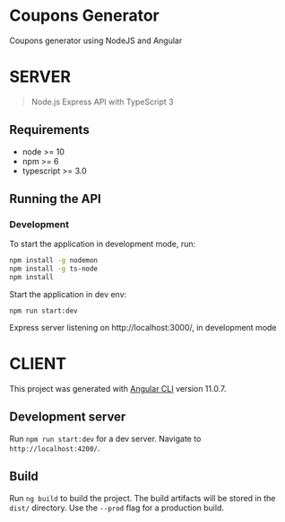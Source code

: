 # Coupons Generator

Coupons generator using NodeJS and Angular

# SERVER

> Node.js Express API with TypeScript 3

## Requirements

- node >= 10
- npm >= 6
- typescript >= 3.0

## Running the API

### Development

To start the application in development mode, run:

```bash
npm install -g nodemon
npm install -g ts-node
npm install
```

Start the application in dev env:

```
npm run start:dev
```

Express server listening on http://localhost:3000/, in development mode

# CLIENT

This project was generated with [Angular CLI](https://github.com/angular/angular-cli) version 11.0.7.

## Development server

Run `npm run start:dev` for a dev server. Navigate to `http://localhost:4200/`.

## Build

Run `ng build` to build the project. The build artifacts will be stored in the `dist/` directory. Use the `--prod` flag for a production build.
